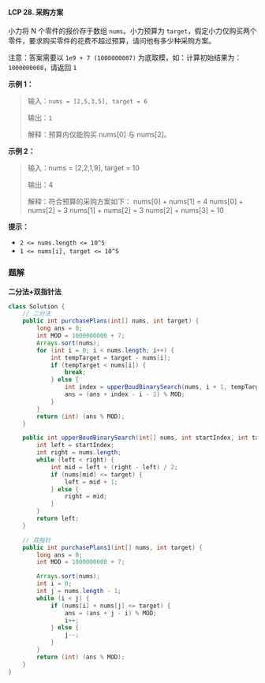 #### LCP 28. 采购方案

小力将 N 个零件的报价存于数组 `nums`。小力预算为 `target`，假定小力仅购买两个零件，要求购买零件的花费不超过预算，请问他有多少种采购方案。

注意：答案需要以 `1e9 + 7 (1000000007)` 为底取模，如：计算初始结果为：`1000000008`，请返回 `1`

**示例 1：**

> 输入：`nums = [2,5,3,5], target = 6`
>
> 输出：`1`
>
> 解释：预算内仅能购买 nums[0] 与 nums[2]。

**示例 2：**

> 输入：nums = [2,2,1,9], target = 10
>
> 输出：4
>
> 解释：符合预算的采购方案如下：
> nums[0] + nums[1] = 4
> nums[0] + nums[2] = 3
> nums[1] + nums[2] = 3
> nums[2] + nums[3] = 10

**提示：**

- `2 <= nums.length <= 10^5`
- `1 <= nums[i], target <= 10^5`

### 题解

**二分法+双指针法**

```java
class Solution {
    // 二分法
    public int purchasePlans(int[] nums, int target) {
        long ans = 0;
        int MOD = 1000000000 + 7;
        Arrays.sort(nums);
        for (int i = 0; i < nums.length; i++) {
            int tempTarget = target - nums[i];
            if (tempTarget < nums[i]) {
                break;
            } else {
                int index = upperBoudBinarySearch(nums, i + 1, tempTarget);
                ans = (ans + index - i - 1) % MOD;
            }
        }
        return (int) (ans % MOD);
    }

    public int upperBoudBinarySearch(int[] nums, int startIndex, int target) {
        int left = startIndex;
        int right = nums.length;
        while (left < right) {
            int mid = left + (right - left) / 2;
            if (nums[mid] <= target) {
                left = mid + 1;
            } else {
                right = mid;
            }
        }
        return left;
    }

    // 双指针
    public int purchasePlans1(int[] nums, int target) {
        long ans = 0;
        int MOD = 1000000000 + 7;

        Arrays.sort(nums);
        int i = 0;
        int j = nums.length - 1;
        while (i < j) {
            if (nums[i] + nums[j] <= target) {
                ans = (ans + j - i) % MOD;
                i++;
            } else {
                j--;
            }
        }
        return (int) (ans % MOD);
    }
}
```

